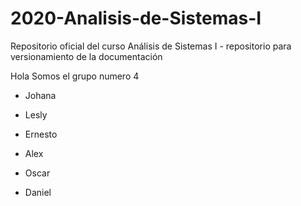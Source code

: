 # 2020-Analisis-de-Sistemas-I
Repositorio oficial del curso Análisis de Sistemas I - repositorio para versionamiento de la documentación

Hola Somos el grupo numero 4


* Johana

* Lesly

* Ernesto

* Alex

* Oscar

* Daniel
